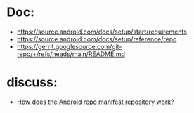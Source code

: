 # Doc:
- https://source.android.com/docs/setup/start/requirements
- https://source.android.com/docs/setup/reference/repo
- https://gerrit.googlesource.com/git-repo/+/refs/heads/main/README.md

# discuss:
- [How does the Android repo manifest repository work?](https://stackoverflow.com/questions/6149725/how-does-the-android-repo-manifest-repository-work/11870480#11870480)
